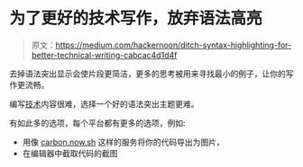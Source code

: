 # 为了更好的技术写作，放弃语法高亮

> 原文：<https://medium.com/hackernoon/ditch-syntax-highlighting-for-better-technical-writing-cabcac4d1d4f>

去掉语法突出显示会使片段更简洁，更多的思考被用来寻找最小的例子，让你的写作更流畅。

编写[技术](https://hackernoon.com/tagged/technical)内容很难，选择一个好的语法突出主题更难。

有如此多的选项，每个平台都有更多的选项，例如:

*   用像 [carbon.now.sh](https://carbon.now.sh/) 这样的服务将你的代码导出为图片，
*   在编辑器中截取代码的截图